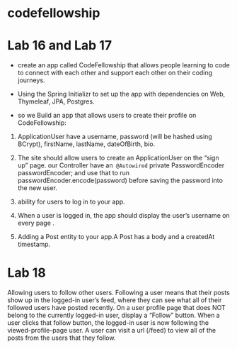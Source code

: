 # codefellowship

# Lab 16 and Lab 17

- create an app called CodeFellowship that allows people learning to code to connect with each other and support each other on their coding journeys.

- Using the Spring Initializr to set up the app with dependencies on Web, Thymeleaf, JPA, Postgres.

- so we Build an app that allows users to create their profile on CodeFellowship:

1. ApplicationUser have a username, password (will be hashed using BCrypt), firstName, lastName, dateOfBirth, bio.
2. The site should allow users to create an ApplicationUser on the “sign up” page.
    our Controller  have an` @Autowired` private PasswordEncoder passwordEncoder; and use that to run passwordEncoder.encode(password) before saving the password into the new user.
3. ability for users to log in to your app.
4. When a user is logged in, the app should display the user’s username on every page .

5. Adding a Post entity to your app.A Post has a body and a createdAt timestamp.


# Lab 18
Allowing users to follow other users. Following a user means that their posts show up in the logged-in user’s feed, where they can see what all of their followed users have posted recently.
On a user profile page that does NOT belong to the currently logged-in user, display a “Follow” button. When a user clicks that follow button, the logged-in user is now following the viewed-profile-page user.
A user can visit a url (/feed) to view all of the posts from the users that they follow.


